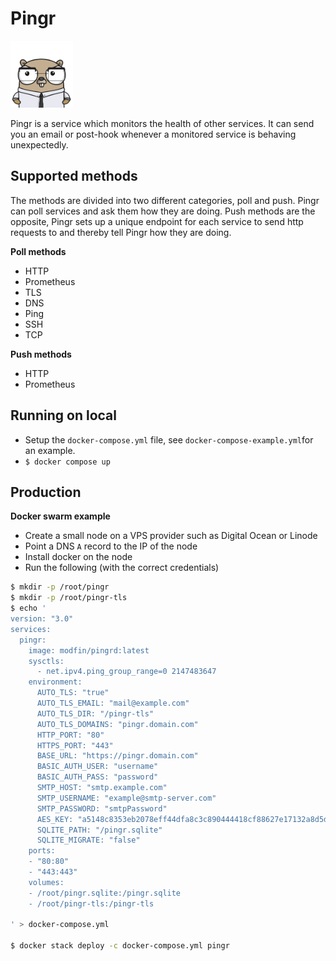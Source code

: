 # Pingr
<img src="ui/assets/gopher.png" alt="pingr gopher" width="100"/>

Pingr is a service which monitors the health of other services. It can send you an email or post-hook whenever a monitored service is behaving unexpectedly. 

## Supported methods

The methods are divided into two different categories, poll and push. Pingr can poll services and ask them how they are doing.
Push methods are the opposite, Pingr sets up a unique endpoint for each service to send http requests to and thereby tell Pingr how they are doing.

**Poll methods**
+ HTTP
+ Prometheus
+ TLS
+ DNS
+ Ping
+ SSH
+ TCP

**Push methods**
+ HTTP
+ Prometheus

## Running on local
* Setup the `docker-compose.yml` file, see `docker-compose-example.yml`for an example.
* `$ docker compose up`

## Production
**Docker swarm example**

* Create a small node on a VPS provider such as Digital Ocean or Linode 
* Point a DNS `A` record to the IP of the node
* Install docker on the node
* Run the following (with the correct credentials)

```bash 
$ mkdir -p /root/pingr
$ mkdir -p /root/pingr-tls
$ echo '
version: "3.0"
services:
  pingr:
    image: modfin/pingrd:latest
    sysctls:
      - net.ipv4.ping_group_range=0 2147483647
    environment:
      AUTO_TLS: "true"
      AUTO_TLS_EMAIL: "mail@example.com"
      AUTO_TLS_DIR: "/pingr-tls"
      AUTO_TLS_DOMAINS: "pingr.domain.com"
      HTTP_PORT: "80"
      HTTPS_PORT: "443"
      BASE_URL: "https://pingr.domain.com"
      BASIC_AUTH_USER: "username"
      BASIC_AUTH_PASS: "password"
      SMTP_HOST: "smtp.example.com"
      SMTP_USERNAME: "example@smtp-server.com"
      SMTP_PASSWORD: "smtpPassword"
      AES_KEY: "a5148c8353eb2078eff44dfa8c3c890444418cf88627e17132a8d5d44335788a" ## Generate using 'openssl rand -hex 32'
      SQLITE_PATH: "/pingr.sqlite"
      SQLITE_MIGRATE: "false"
    ports:
    - "80:80"
    - "443:443"
    volumes:
    - /root/pingr.sqlite:/pingr.sqlite
    - /root/pingr-tls:/pingr-tls

' > docker-compose.yml

$ docker stack deploy -c docker-compose.yml pingr

```


